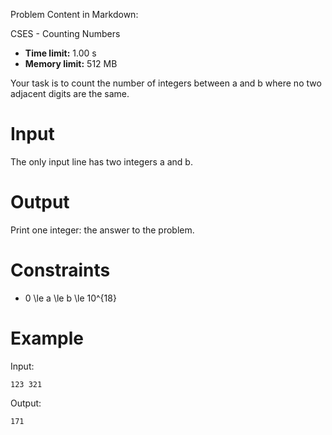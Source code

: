 Problem Content in Markdown:


CSES \- Counting Numbers




* **Time limit:** 1\.00 s
* **Memory limit:** 512 MB




Your task is to count the number of integers between a and b where no two adjacent digits are the same.


Input
=====


The only input line has two integers a and b.


Output
======


Print one integer: the answer to the problem.


Constraints
===========


* 0 \\le a \\le b \\le 10^{18}


Example
=======


Input:



```
123 321

```

Output:



```
171

```
 
